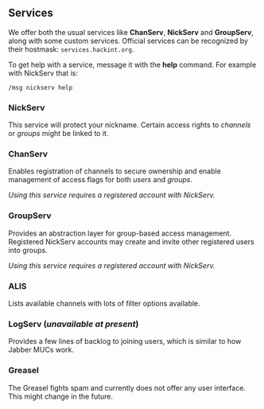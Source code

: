 ## Services

We offer both the usual services like **ChanServ**, **NickServ** and **GroupServ**, along with some custom services. Official services can be recognized by their hostmask: `services.hackint.org`.

To get help with a service, message it with the **help** command. For example with NickServ that is:

```
/msg nickserv help
```

### NickServ
This service will protect your nickname. Certain access rights to *channels* or *groups* might be linked to it.

### ChanServ
Enables registration of channels to secure ownership and enable management of access flags for both *users* and *groups*.

*Using this service requires a registered account with NickServ.*

### GroupServ
Provides an abstraction layer for group-based access management. Registered
NickServ accounts may create and invite other registered users into groups.

*Using this service requires a registered account with NickServ.*

### ALIS
Lists available channels with lots of filter options available.

### LogServ (*unavailable at present*)

Provides a few lines of backlog to joining users, which is similar to how Jabber MUCs work.

### Greasel
The Greasel fights spam and currently does not offer any user interface. This might change in the future.
